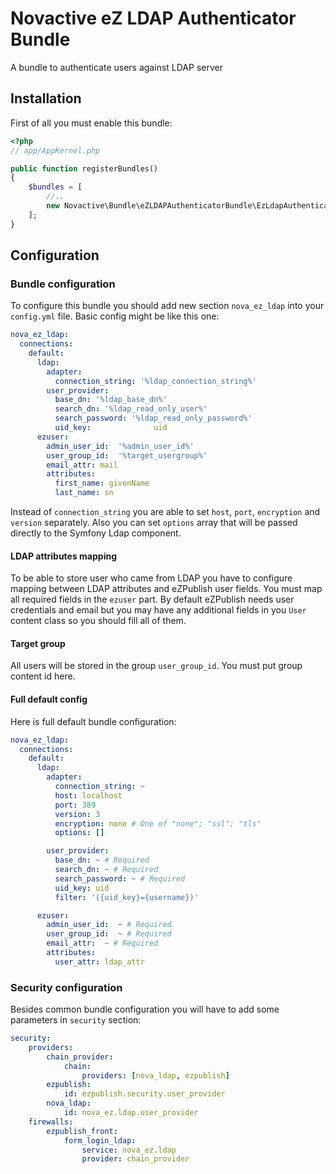 # Novactive eZ LDAP Authenticator Bundle

A bundle to authenticate users against LDAP server

## Installation
First of all you must enable this bundle:
```php
<?php
// app/AppKernel.php

public function registerBundles()
{
    $bundles = [
        //..
        new Novactive\Bundle\eZLDAPAuthenticatorBundle\EzLdapAuthenticatorBundle(),
    ];
}
```
## Configuration
### Bundle configuration
To configure this bundle you should add new section `nova_ez_ldap` into your `config.yml` file.
Basic config might be like this one:

```yaml
nova_ez_ldap:
  connections:
    default:
      ldap:
        adapter:
          connection_string: '%ldap_connection_string%'
        user_provider:
          base_dn: '%ldap_base_dn%'
          search_dn: '%ldap_read_only_user%'
          search_password: '%ldap_read_only_password%'
          uid_key:              uid
      ezuser:
        admin_user_id:  '%admin_user_id%'
        user_group_id:  '%target_usergroup%'
        email_attr: mail
        attributes:
          first_name: givenName
          last_name: sn
```

Instead of `connection_string` you are able to set `host`, `port`, `encryption` and `version` separately.
Also you can set `options` array that will be passed directly to the Symfony Ldap component.

#### LDAP attributes mapping
To be able to store user who came from LDAP you have to configure mapping between LDAP attributes and eZPublish user fields.
You must map all required fields in the `ezuser` part.
By default eZPublish needs user credentials and email but you may have any additional fields in you `User` content class so you should fill all of them.

#### Target group
All users will be stored in the group `user_group_id`. You must put group content id here.

#### Full default config
Here is full default bundle configuration:
```yaml
nova_ez_ldap:
  connections:
    default:
      ldap:
        adapter:
          connection_string: ~
          host: localhost
          port: 389
          version: 3
          encryption: none # One of "none"; "ssl"; "tls"
          options: []

        user_provider:
          base_dn: ~ # Required
          search_dn: ~ # Required
          search_password: ~ # Required
          uid_key: uid
          filter: '({uid_key}={username})'

      ezuser:
        admin_user_id:  ~ # Required
        user_group_id:  ~ # Required
        email_attr:  ~ # Required
        attributes:
          user_attr: ldap_attr
```

### Security configuration
Besides common bundle configuration you will have to add some parameters in `security` section:
```yaml
security:
    providers:
        chain_provider:
            chain:
                providers: [nova_ldap, ezpublish]
        ezpublish:
            id: ezpublish.security.user_provider
        nova_ldap:
            id: nova_ez.ldap.user_provider
    firewalls:
        ezpublish_front:
            form_login_ldap:
                service: nova_ez.ldap
                provider: chain_provider
```
